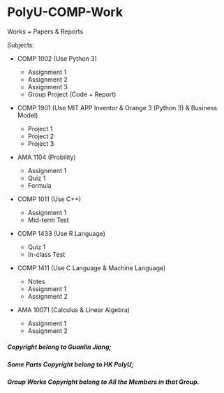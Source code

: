 # PolyU-COMP-Work

Works + Papers & Reports

Subjects:
- COMP 1002 (Use Python 3)
  - Assignment 1
  - Assignment 2
  - Assignment 3
  - Group Project (Code + Report)

- COMP 1901 (Use MIT APP Inventor & Orange 3 (Python 3) & Business Model)
  - Project 1
  - Project 2
  - Project 3

- AMA 1104 (Probility)
  - Assignment 1
  - Quiz 1
  - Formula

- COMP 1011 (Use C++)
  - Assignment 1
  - Mid-term Test

- COMP 1433 (Use R Language)
  - Quiz 1
  - In-class Test

- COMP 1411 (Use C Language & Machine Language)
  - Notes
  - Assignment 1
  - Assignment 2

- AMA 10071 (Calculus & Linear Algebra)
  - Assignment 1
  - Assignment 2


##### Copyright belong to Guanlin Jiang;

##### Some Parts Copyright belong to HK PolyU;

##### Group Works Copyright belong to All the Members in that Group.
